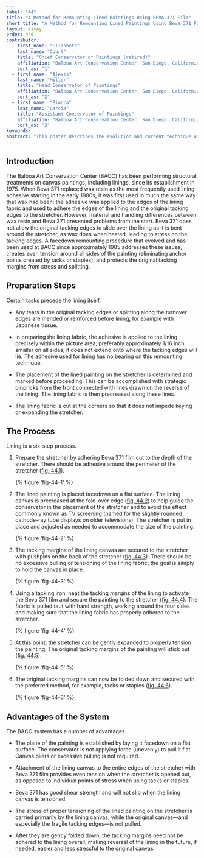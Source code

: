 ```yaml
---
label: "44"
title: "A Method for Remounting Lined Paintings Using BEVA 371 Film"
short_title: "A Method for Remounting Lined Paintings Using Beva 371 Film"
layout: essay
order: 440
contributor:
  - first_name: "Elizabeth"
    last_name: "Court"
    title: "Chief Conservator of Paintings (retired)"
    affiliation: "Balboa Art Conservation Center, San Diego, California"
    sort_as: "1"
  - first_name: "Alexis"
    last_name: "Miller"
    title: "Head Conservator of Paintings"
    affiliation: "Balboa Art Conservation Center, San Diego, California"
    sort_as: "2"
  - first_name: "Bianca"
    last_name: "García"
    title: "Assistant Conservator of Paintings"
    affiliation: "Balboa Art Conservation Center, San Diego, California"
    sort_as: "3"
keywords:
abstract: "This poster describes the evolution and current technique of the procedure employed in remounting lined paintings at the Balboa Art Conservation Center (BACC). BACC has been performing structural treatments, including the lining of canvases, since its establishment in 1975. As lining practices have changed and evolved over the years, so have the approaches to reattachment and retensioning of paintings on stretchers at BACC. Starting with the technique of wax-lining and the attachment of lining canvases and original tacking edges to the stretcher using adhesive all around the edges, the center has moved to a system of reattaching lined canvases to their stretchers using Beva since the early 1980s. The adhesive provides more even, constant tension all around the edges, as opposed to the individual points of stress that occur when using the traditional method of restretching and attachment with tacks or staples only. The BACC method also minimizes any stress on the original canvas by attaching and tensioning the lining canvas before the original tacking margins are gently folded back and secured into place."
---
```


## Introduction

The Balboa Art Conservation Center (BACC) has been performing structural treatments on canvas paintings, including linings, since its establishment in 1975. When Beva 371 replaced wax resin as the most frequently used lining adhesive starting in the early 1980s, it was first used in much the same way that wax had been: the adhesive was applied to the edges of the lining fabric and used to adhere the edges of the lining and the original tacking edges to the stretcher. However, material and handling differences between wax resin and Beva 371 presented problems from the start. Beva 371 does not allow the original tacking edges to slide over the lining as it is bent around the stretcher, as wax does when heated, leading to stress on the tacking edges. A facedown remounting procedure that evolved and has been used at BACC since approximately 1985 addresses these issues, creates even tension around all sides of the painting (eliminating anchor points created by tacks or staples), and protects the original tacking margins from stress and splitting.

## Preparation Steps

Certain tasks precede the lining itself.

-   Any tears in the original tacking edges or splitting along the turnover edges are mended or reinforced before lining, for example with Japanese tissue.

-   In preparing the lining fabric, the adhesive is applied to the lining precisely within the picture area, preferably approximately 1/16 inch smaller on all sides; it does not extend onto where the tacking edges will lie. The adhesive used for lining has no bearing on this remounting technique.

-   The placement of the lined painting on the stretcher is determined and marked before proceeding. This can be accomplished with strategic pinpricks from the front connected with lines drawn on the reverse of the lining. The lining fabric is then precreased along these lines.

-   The lining fabric is cut at the corners so that it does not impede keying or expanding the stretcher.

## The Process

Lining is a six-step process.

<div class="illustrated-list">

1.  Prepare the stretcher by adhering Beva 371 film cut to the depth of the stretcher. There should be adhesive around the perimeter of the stretcher ([fig. 44.1](#fig-44-1)).

    {% figure 'fig-44-1' %}

2.  The lined painting is placed facedown on a flat surface. The lining canvas is precreased at the fold-over edge ([fig. 44.2](#fig-44-2)) to help guide the conservator in the placement of the stretcher and to avoid the effect commonly known as TV screening (named for the slightly rounded cathode-ray tube displays on older televisions). The stretcher is put in place and adjusted as needed to accommodate the size of the painting.

    {% figure 'fig-44-2' %}

3.  The tacking margins of the lining canvas are secured to the stretcher with pushpins on the back of the stretcher ([fig. 44.3](#fig-44-3)). There should be no excessive pulling or tensioning of the lining fabric; the goal is simply to hold the canvas in place.

    {% figure 'fig-44-3' %}

4.  Using a tacking iron, heat the tacking margins of the lining to activate the Beva 371 film and secure the painting to the stretcher ([fig. 44.4](#fig-44-4)). The fabric is pulled taut with hand strength, working around the four sides and making sure that the lining fabric has properly adhered to the stretcher.

    {% figure 'fig-44-4' %}

5.  At this point, the stretcher can be gently expanded to properly tension the painting. The original tacking margins of the painting will stick out ([fig. 44.5](#fig-44-5)).

    {% figure 'fig-44-5' %}

6.  The original tacking margins can now be folded down and secured with the preferred method, for example, tacks or staples ([fig. 44.6](#fig-44-6)).

    {% figure 'fig-44-6' %}

</div>

## Advantages of the System

The BACC system has a number of advantages.

-   The plane of the painting is established by laying it facedown on a flat surface. The conservator is not applying force (unevenly) to pull it flat. Canvas pliers or excessive pulling is not required.

-   Attachment of the lining canvas to the entire edges of the stretcher with Beva 371 film provides even tension when the stretcher is opened out, as opposed to individual points of stress when using tacks or staples.

-   Beva 371 has good shear strength and will not slip when the lining canvas is tensioned.

-   The stress of proper tensioning of the lined painting on the stretcher is carried primarily by the lining canvas, while the original canvas—and especially the fragile tacking edges—is not pulled.

-   After they are gently folded down, the tacking margins need not be adhered to the lining overall, making reversal of the lining in the future, if needed, easier and less stressful to the original canvas.
